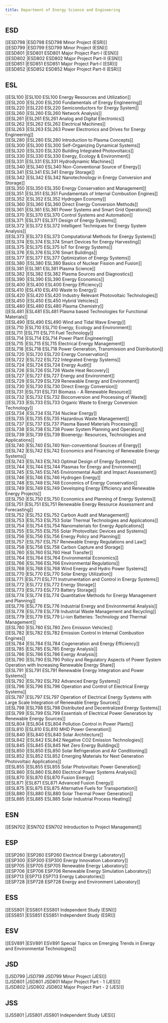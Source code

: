 ```yaml
---
title: Department of Energy Science and Engineering
---
```


## ESD  
[[ESD798 |ESD798 ESD798 Minor Project (ESR)]]  
[[ESD799 |ESD799 ESD799 Minor Project (ESN)]]  
[[ESD801 |ESD801 ESD801 Major Project Part-I (ESN)]]  
[[ESD802 |ESD802 ESD802 Major Project Part-II (ESN)]]  
[[ESD851 |ESD851 ESD851 Major Project Part-I (ESR)]]  
[[ESD852 |ESD852 ESD852 Major Project Part-II (ESR)]]  


## ESL  
[[ESL100 |ESL100 ESL100 Energy Resources and Utilization]]  
[[ESL200 |ESL200 ESL200 Fundamentals of Energy Engineering]]  
[[ESL220 |ESL220 ESL220 Semiconductors for Energy System]]  
[[ESL260 |ESL260 ESL260 Network Analysis]]  
[[ESL261 |ESL261 ESL261 Analog and Digital Electronics]]  
[[ESL262 |ESL262 ESL262 Electrical Machines]]  
[[ESL263 |ESL263 ESL263 Power Electronics and Drives for Energy Engineering]]  
[[ESL280 |ESL280 ESL280 Introduction to Plasma Concepts]]  
[[ESL300 |ESL300 ESL300 Self-Organizing Dynamical Systems]]  
[[ESL320 |ESL320 ESL320 Building Integrated Photovoltaics]]  
[[ESL330 |ESL330 ESL330 Energy, Ecology & Environment]]  
[[ESL331 |ESL331 ESL331 Hydrodynamic Machines]]  
[[ESL340 |ESL340 ESL340 Non-Conventional Source of Energy]]  
[[ESL341 |ESL341 ESL341 Energy Storage]]  
[[ESL342 |ESL342 ESL342 Nanotechnology in Energy Conversion and Storage]]  
[[ESL350 |ESL350 ESL350 Energy Conservation and Management]]  
[[ESL351 |ESL351 ESL351 Fundamentals of Internal Combustion Engines]]  
[[ESL352 |ESL352 ESL352 Hydrogen Economy]]  
[[ESL360 |ESL360 ESL360 Direct Energy Conversion Methods]]  
[[ESL361 |ESL361 ESL361 Power Systems and Smart Grid Operations]]  
[[ESL370 |ESL370 ESL370 Control Systems and Automation]]  
[[ESL371 |ESL371 ESL371 Design of Energy Systems]]  
[[ESL372 |ESL372 ESL372 Intelligent Techniques for Energy System Analysis]]  
[[ESL373 |ESL373 ESL373 Computational Methods for Energy Systems]]  
[[ESL374 |ESL374 ESL374 Smart Devices for Energy Harvesting]]  
[[ESL375 |ESL375 ESL375 IoT for Energy Systems]]  
[[ESL376 |ESL376 ESL376 Smart Buildings]]  
[[ESL377 |ESL377 ESL377 Optimization of Energy Systems]]  
[[ESL380 |ESL380 ESL380 Basics of Nuclear Fission and Fusion]]  
[[ESL381 |ESL381 ESL381 Plasma Science]]  
[[ESL382 |ESL382 ESL382 Plasma Sources and Diagnostics]]  
[[ESL390 |ESL390 ESL390 Energy Economics]]  
[[ESL400 |ESL400 ESL400 Energy Efficiency]]  
[[ESL410 |ESL410 ESL410 Waste to Energy]]  
[[ESL420 |ESL420 ESL420 Industry Relevant Photovoltaic Technologies]]  
[[ESL450 |ESL450 ESL450 Hybrid Vehicles]]  
[[ESL480 |ESL480 ESL480 Plasma Chemistry]]  
[[ESL481 |ESL481 ESL481 Plasma based Technologies for Functional Materials]]  
[[ESL490 |ESL490 ESL490 Wind and Tidal Wave Energy]]  
[[ESL710 |ESL710 ESL710 Energy, Ecology and Environment]]  
[[ESL711 |ESL711 ESL711 Fuel Technology]]  
[[ESL714 |ESL714 ESL714 Power Plant Engineering]]  
[[ESL715 |ESL715 ESL715 Electrical Energy Management]]  
[[ESL718 |ESL718 ESL718 Power Generation, Transmission and Distribution]]  
[[ESL720 |ESL720 ESL720 Energy Conservation]]  
[[ESL722 |ESL722 ESL722 Integrated Energy Systems]]  
[[ESL724 |ESL724 ESL724 Energy Audit]]  
[[ESL726 |ESL726 ESL726 Waste Heat Recovery]]  
[[ESL727 |ESL727 ESL727 Energy and Environment]]  
[[ESL729 |ESL729 ESL729 Renewable Energy and Environment]]  
[[ESL730 |ESL730 ESL730 Direct Energy Conversion]]  
[[ESL731 |ESL731 ESL731 Biomass - A Renewable Resource]]  
[[ESL732 |ESL732 ESL732 Bioconversion and Processing of Waste]]  
[[ESL733 |ESL733 ESL733 Organic Waste to Energy Conversion Technology]]  
[[ESL734 |ESL734 ESL734 Nuclear Energy]]  
[[ESL735 |ESL735 ESL735 Hazardous Waste Management]]  
[[ESL737 |ESL737 ESL737 Plasma Based Materials Processing]]  
[[ESL738 |ESL738 ESL738 Power System Planning and Operation]]  
[[ESL739 |ESL739 ESL739 Bioenergy: Resources, Technologies and Applications]]  
[[ESL740 |ESL740 ESL740 Non-conventional Sources of Energy]]  
[[ESL742 |ESL742 ESL742 Economics and Financing of Renewable Energy Systems]]  
[[ESL743 |ESL743 ESL743 Optimal Design of Energy Systems]]  
[[ESL744 |ESL744 ESL744 Plasmas for Energy and Environment]]  
[[ESL745 |ESL745 ESL745 Environmental Audit and Impact Assessment]]  
[[ESL746 |ESL746 ESL746 Hydrogen Energy]]  
[[ESL748 |ESL748 ESL748 Economics of Energy Conservation]]  
[[ESL749 |ESL749 ESL749 Developing Energy Efficiency and Renewable Energy Projects]]  
[[ESL750 |ESL750 ESL750 Economics and Planning of Energy Systems]]  
[[ESL751 |ESL751 ESL751 Renewable Energy Resource Assessment and Forecasting]]  
[[ESL752 |ESL752 ESL752 Carbon Audit and Management]]  
[[ESL753 |ESL753 ESL753 Solar Thermal Technologies and Applications]]  
[[ESL754 |ESL754 ESL754 Nanomaterials for Energy Applications]]  
[[ESL755 |ESL755 ESL755 Solar Photovoltaic Devices and Systems]]  
[[ESL756 |ESL756 ESL756 Energy Policy and Planning]]  
[[ESL757 |ESL757 ESL757 Renewable Energy Regulations and Law]]  
[[ESL758 |ESL758 ESL758 Carbon Capture and Storage]]  
[[ESL760 |ESL760 ESL760 Heat Transfer]]  
[[ESL764 |ESL764 ESL764 Environmental Economics]]  
[[ESL766 |ESL766 ESL766 Environmental Regulations]]  
[[ESL768 |ESL768 ESL768 Wind Energy and Hydro Power Systems]]  
[[ESL770 |ESL770 ESL770 Solar Energy Utilization]]  
[[ESL771 |ESL771 ESL771 Instrumentation and Control in Energy Systems]]  
[[ESL772 |ESL772 ESL772 Energy Storage]]  
[[ESL773 |ESL773 ESL773 Battery Storage]]  
[[ESL774 |ESL774 ESL774 Quantitative Methods for Energy Management and Planning]]  
[[ESL776 |ESL776 ESL776 Industrial Energy and Environmental Analysis]]  
[[ESL778 |ESL778 ESL778 Industrial Waste Management and Recycling]]  
[[ESL779 |ESL779 ESL779 Li-ion Batteries: Technology and Thermal Management]]  
[[ESL780 |ESL780 ESL780 Zero Emission Vehicles]]  
[[ESL782 |ESL782 ESL782 Emission Control in Internal Combustion Engines]]  
[[ESL784 |ESL784 ESL784 Cogeneration and Energy Efficiency]]  
[[ESL785 |ESL785 ESL785 Energy Analysis]]  
[[ESL786 |ESL786 ESL786 Exergy Analysis]]  
[[ESL790 |ESL790 ESL790 Policy and Regulatory Aspects of Power System Operation with Increasing Renewable Energy Share]]  
[[ESL791 |ESL791 ESL791 Renewable Energy Integration and Power Systems]]  
[[ESL792 |ESL792 ESL792 Advanced Energy Systems]]  
[[ESL796 |ESL796 ESL796 Operation and Control of Electrical Energy Systems]]  
[[ESL797 |ESL797 ESL797 Operation of Electrical Energy Systems with Large Scale Integration of Renewable Energy Sources]]  
[[ESL798 |ESL798 ESL798 Distributed and Decentralized Energy Systems]]  
[[ESL799 |ESL799 ESL799 Essentials of Electrical Power Generation by Renewable Energy Sources]]  
[[ESL804 |ESL804 ESL804 Pollution Control in Power Plants]]  
[[ESL810 |ESL810 ESL810 MHD Power Generation]]  
[[ESL840 |ESL840 ESL840 Solar Architecture]]  
[[ESL842 |ESL842 ESL842 Negative CO2 Emission Technologies]]  
[[ESL845 |ESL845 ESL845 Net Zero Energy Buildings]]  
[[ESL850 |ESL850 ESL850 Solar Refrigeration and Air Conditioning]]  
[[ESL852 |ESL852 ESL852 Emerging Materials for Next Generation Photovoltaic Applications]]  
[[ESL855 |ESL855 ESL855 Solar Photovoltaic Power Generation]]  
[[ESL860 |ESL860 ESL860 Electrical Power Systems Analysis]]  
[[ESL870 |ESL870 ESL870 Fusion Energy]]  
[[ESL871 |ESL871 ESL871 Advanced Fusion Energy]]  
[[ESL875 |ESL875 ESL875 Alternative Fuels for Transportation]]  
[[ESL880 |ESL880 ESL880 Solar Thermal Power Generation]]  
[[ESL885 |ESL885 ESL885 Solar Industrial Process Heating]]  


## ESN  
[[ESN702 |ESN702 ESN702 Introduction to Project Management]]  


## ESP  
[[ESP260 |ESP260 ESP260 Electrical Energy Laboratory]]  
[[ESP300 |ESP300 ESP300 Energy Innovation Laboratory]]  
[[ESP705 |ESP705 ESP705 Renewable Energy Laboratory]]  
[[ESP706 |ESP706 ESP706 Renewable Energy Simulation Laboratory]]  
[[ESP713 |ESP713 ESP713 Energy Laboratories]]  
[[ESP728 |ESP728 ESP728 Energy and Environment Laboratory]]  


## ESS  
[[ESS801 |ESS801 ESS801 Independent Study (ESN)]]  
[[ESS851 |ESS851 ESS851 Independent Study (ESR)]]  


## ESV  
[[ESV891 |ESV891 ESV891 Special Topics on Emerging Trends in Energy and Environmental Technologies]]  


## JSD  
[[JSD799 |JSD799 JSD799 Minor Project (JES)]]  
[[JSD801 |JSD801 JSD801 Major Project Part - 1 (JES)]]  
[[JSD802 |JSD802 JSD802 Major Project Part - 2 (JES)]]  


## JSS  
[[JSS801 |JSS801 JSS801 Independent Study (JES)]]  
